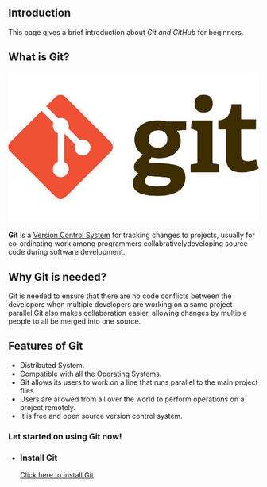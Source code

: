 ## **Introduction**
This page gives a brief introduction about _Git and GitHub_ for beginners.

## **What is Git?**

![Git](1_Wjxx83j-qyiNvFBy1yOA1w.jpeg)

**Git** is a [Version Control System](https://en.wikipedia.org/wiki/Version_control) for tracking changes to projects, usually for co-ordinating work among programmers collabrativelydeveloping source code during software development.

## **Why Git is needed?**
Git is needed to ensure that there are no code conflicts between the developers when multiple developers are working on a same project parallel.Git also makes collaboration easier, allowing changes by multiple people to all be merged into one source.

## **Features of Git**

+ Distributed System.
+ Compatible with all the Operating Systems.
+ Git allows its users to work on a line that runs parallel to the main project files
+ Users are allowed from all over the world to perform operations on a project remotely.
+ It is free and open source version control system.


### **Let started on using Git now!**

* ### **Install Git**
  [Click here to install Git](https://git-scm.com/downloads)

